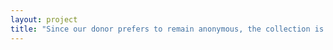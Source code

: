 ```yaml
--- 
layout: project 
title: "Since our donor prefers to remain anonymous, the collection is alternately referred to as "Private Collector" in public and the "Greg Gaar Collection" internally." 
---
```



